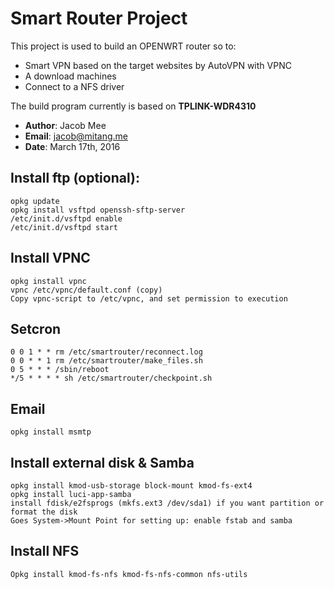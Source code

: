 # Smart Router Project

This project is used to build an OPENWRT router so to:
* Smart VPN based on the target websites by AutoVPN with VPNC
* A download machines
*	Connect to a NFS driver

The build program currently is based on
**TPLINK-WDR4310**

* **Author**:	Jacob Mee
* **Email**:	jacob@mitang.me
* **Date**:		March 17th, 2016

## Install ftp (optional):
```shell
opkg update
opkg install vsftpd openssh-sftp-server
/etc/init.d/vsftpd enable
/etc/init.d/vsftpd start
```

## Install VPNC
```shell
opkg install vpnc
vpnc /etc/vpnc/default.conf (copy)
Copy vpnc-script to /etc/vpnc, and set permission to execution
```

## Setcron
```shell
0 0 1 * * rm /etc/smartrouter/reconnect.log
0 0 * * 1 rm /etc/smartrouter/make_files.sh
0 5 * * * /sbin/reboot
*/5 * * * * sh /etc/smartrouter/checkpoint.sh
```

## Email
```shell
opkg install msmtp
```

## Install external disk & Samba
```shell
opkg install kmod-usb-storage block-mount kmod-fs-ext4
opkg install luci-app-samba
install fdisk/e2fsprogs (mkfs.ext3 /dev/sda1) if you want partition or format the disk
Goes System->Mount Point for setting up: enable fstab and samba
```

## Install NFS
```shell
Opkg install kmod-fs-nfs kmod-fs-nfs-common nfs-utils
```
